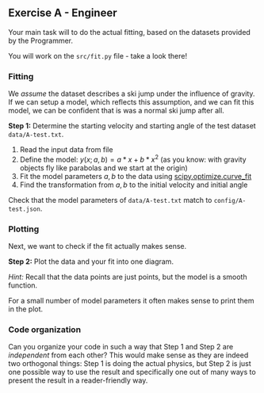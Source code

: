 ## Exercise A - Engineer

Your main task will to do the actual fitting, based on the datasets provided
by the Programmer.

You will work on the `src/fit.py` file - take a look there!

### Fitting

We _assume_ the dataset describes a ski jump under the influence of gravity.
If we can setup a model, which reflects this assumption, and we can fit this model,
we can be confident that is was a normal ski jump after all.

**Step 1:** Determine the starting velocity and starting angle of the test dataset `data/A-test.txt`.

1. Read the input data from file
1. Define the model: $y(x;a,b) = a*x + b*x^2$ (as you know: with gravity objects fly like parabolas and we start at the origin)
1. Fit the model parameters $a,b$ to the data using
   [scipy.optimize.curve_fit](https://docs.scipy.org/doc/scipy/reference/generated/scipy.optimize.curve_fit.html#curve-fit)
1. Find the transformation from $a,b$ to the initial velocity and initial angle

Check that the model parameters of `data/A-test.txt` match to `config/A-test.json`.

### Plotting

Next, we want to check if the fit actually makes sense.

**Step 2:** Plot the data and your fit into one diagram.

_Hint:_ Recall that the data points are just points, but the model is a smooth function.

For a small number of model parameters it often makes sense to print them in the plot.

### Code organization

Can you organize your code in such a way that Step 1 and Step 2 are _independent_ from each other?
This would make sense as they are indeed two orthogonal things: Step 1 is doing the actual physics,
but Step 2 is just one possible way to use the result and specifically one out of many ways to present
the result in a reader-friendly way.
